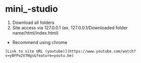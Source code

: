 # mini_-studio

1. Download all folders
2. Site access via 127.0.0.1 (ex. 127.0.0.1/Downloaded folder name/html/index.html)
*  Recommend using chrome 

```
[Link to site URL (youtube)](https://www.youtube.com/watch?v=yBFPo2V7Ngs&feature=youtu.be)

```
